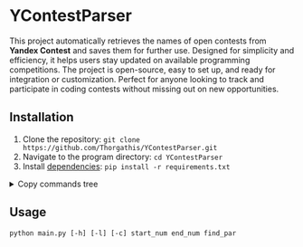 # YContestParser

This project automatically retrieves the names of open contests from **Yandex Contest** and saves them for further use. Designed for simplicity and efficiency, it helps users stay updated on available programming competitions. The project is open-source, easy to set up, and ready for integration or customization. Perfect for anyone looking to track and participate in coding contests without missing out on new opportunities.

## Installation

1. Clone the repository: ```git clone https://github.com/Thorgathis/YContestParser.git```
2. Navigate to the program directory: ```cd YContestParser```
3. Install [dependencies](https://github.com/Thorgathis/YContestParser/blob/master/requirements.txt): ```pip install -r requirements.txt```

<details>
  <summary>Copy commands tree</summary>

  ```
  git clone https://github.com/Thorgathis/YContestParser.git
  cd YContestParser
  pip install -r requirements.txt
  ```
</details>

## Usage 

```
python main.py [-h] [-l] [-c] start_num end_num find_par
```

